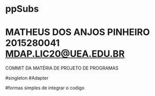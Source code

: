 # ppSubs
# MATHEUS DOS ANJOS PINHEIRO 2015280041 MDAP.LIC20@UEA.EDU.BR
COMMIT DA MATÉRIA DE PROJETO DE PROGRAMAS



#singleton
#Adapter

#formas simples de integrar o codigo
